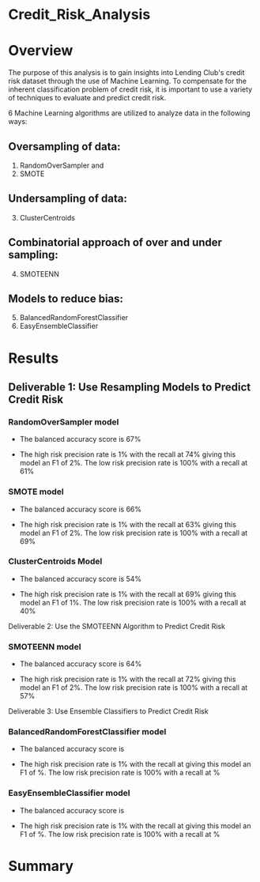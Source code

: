 # Credit_Risk_Analysis

# Overview

The purpose of this analysis is to gain insights into Lending Club's credit risk dataset through the use of Machine Learning. To compensate for the inherent classification problem of credit risk, it is important to use a variety of techniques to evaluate and predict credit risk. 

6 Machine Learning algorithms are utilized to analyze data in the following ways:

## Oversampling of data:
1. RandomOverSampler and 
2. SMOTE

## Undersampling of data:
3. ClusterCentroids


## Combinatorial approach of over and under sampling:
4. SMOTEENN

## Models to reduce bias:
5. BalancedRandomForestClassifier
6. EasyEnsembleClassifier


# Results

## Deliverable 1: Use Resampling Models to Predict Credit Risk

### RandomOverSampler model

 - The balanced accuracy score is 67%

 - The high risk precision rate is 1% with the recall at 74% giving this model an F1 of 2%. The low risk precision rate is 100% with a recall at 61%

### SMOTE model

 - The balanced accuracy score is 66%

 - The high risk precision rate is 1% with the recall at 63% giving this model an F1 of 2%. The low risk precision rate is 100% with a recall at 69%

### ClusterCentroids Model

 - The balanced accuracy score is 54%

 - The high risk precision rate is 1% with the recall at 69% giving this model an F1 of 1%. The low risk precision rate is 100% with a recall at 40%


Deliverable 2: Use the SMOTEENN Algorithm to Predict Credit Risk

### SMOTEENN model

 - The balanced accuracy score is 64%

 - The high risk precision rate is 1% with the recall at 72% giving this model an F1 of 2%. The low risk precision rate is 100% with a recall at 57%


Deliverable 3: Use Ensemble Classifiers to Predict Credit Risk

### BalancedRandomForestClassifier model

 - The balanced accuracy score is

 - The high risk precision rate is 1% with the recall at  giving this model an F1 of %. The low risk precision rate is 100% with a recall at %

### EasyEnsembleClassifier model

 - The balanced accuracy score is

 - The high risk precision rate is 1% with the recall at  giving this model an F1 of %. The low risk precision rate is 100% with a recall at %

# Summary
